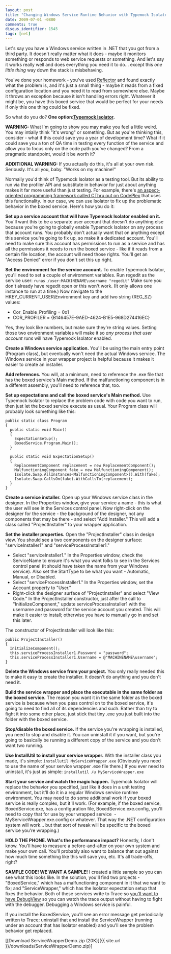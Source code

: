 ```yaml
---
layout: post
title: "Changing Windows Service Runtime Behavior with Typemock Isolator"
date: 2009-07-01 -0800
comments: true
disqus_identifier: 1545
tags: [net]
---
```

Let's say you have a Windows service written in .NET that you got from a
third party. It doesn't really matter what it does - maybe it monitors
something or responds to web service requests or something. And let's
say it works really well and does everything you need it to do... except
this *one little thing* way down the stack is misbehaving.

You've done your homework - you've used
[Reflector](http://www.red-gate.com/products/reflector/) and found
exactly what the problem is, and it's just a small thing - maybe it
reads from a fixed configuration location and you need it to read from
somewhere else. Maybe it throws an exception because it isn't handling
errors right. Whatever it might be, you have this boxed service that
would be perfect for your needs if only this one thing could be fixed.

So what do you do? **One option:**[**Typemock
Isolator**](http://www.plimus.com/jsp/redirect.jsp?contractId=1655929&referrer=tillig)**.**

**WARNING:** What I'm going to show you may make you feel a little
weird. You may intially think "it's wrong" or something. But as you're
thinking this, consider - what if this could save you a year of
development time? What if it could save you a ton of QA time in testing
every function of the service and allow you to focus only on the code
path you've changed? From a pragmatic standpoint, would it be worth it?

**ADDITIONAL WARNING:** If you actually do this, it's all at your own
risk. Seriously. It's all you, baby. "Works on my machine!"

Normally you'd think of Typemock Isolator as a testing tool. But its
ability to run via the profiler API and substitute in behavior for just
about anything makes it far more useful than just testing. For example,
there's [an aspect-oriented programming framework called CThru out on
CodePlex](http://www.codeplex.com/CThru) that uses this functionality.
In our case, we can use Isolator to fix up the problematic behavior in
the boxed service. Here's how you do it:

**Set up a service account that will have Typemock Isolator enabled on
it.** You'll want this to be a separate user account that doesn't do
anything else because you're going to globally enable Typemock Isolator
on any process that account runs. You probably don't actually want that
on anything except this service you're going to fix up, so make it a
dedicated account. You'll need to make sure this account has permissions
to run as a service and has all the permissions it needs to run the
boxed service - like if it reads from a certain file location, the
account will need those rights. You'll get an "Access Denied" error if
you don't set this up right.

**Set the environment for the service account.** To enable Typemock
Isolator, you'll need to set a couple of environment variables. Run
regedit as the service user:
 `runas /user:MACHINENAME\username "regedit"`
 Make sure you don't already have regedit open or this won't work. (It
only allows one instance to run at a time.) Now navigate to the
HKEY\_CURRENT\_USER\\Environment key and add two string (REG\_SZ)
values:

- Cor\_Enable\_Profiling = 0x1
- COR\_PROFILER = {B146457E-9AED-4624-B1E5-968D274416EC}

Yes, they look like numbers, but make sure they're string values.
Setting those two environment variables will make it so *any process
that user account runs* will have Typemock Isolator enabled.

**Create a Windows service application.** You'll be using the main entry
point (Program class), but eventually won't need the actual Windows
service. The Windows service in your wrapper project is helpful because
it makes it easier to create an installer.

**Add references.** You will, at a minimum, need to reference the .exe
file that has the boxed service's Main method. If the malfunctioning
component is in a different assembly, you'll need to reference that,
too.

**Set up expectations and call the boxed service's Main method.** Use
Typemock Isolator to replace the problem code with code you want to run,
then just let the boxed service execute as usual. Your Program class
will probably look something like this:

    public static class Program
    {
      public static void Main()
      {
        ExpectationSetup();
        BoxedService.Program.Main();
      }

      public static void ExpectationSetup()
      {
        ReplacementComponent replacement = new ReplacementComponent();
        MalfunctioningComponent fake = new MalfunctioningComponent();
        Isolate.Swap.AllInstances<MalfunctioningComponent>().With(fake);
        Isolate.Swap.CallsOn(fake).WithCallsTo(replacement);
      }
    }

**Create a service installer.** Open up your Windows service class in
the designer. In the Properties window, give your service a name - this
is what the user will see in the Services control panel. Now right-click
on the designer for the service - the background of the designer, not
any components that may be there - and select "Add Installer." This will
add a class called "ProjectInstaller" to your wrapper application.

**Set the installer properties.** Open the "ProjectInstaller" class in
design view. You should see a two components on the designer surface:
"serviceInstaller1" and "serviceProcessInstaller1."

- Select "serviceInstaller1." In the Properties window, check the
    ServiceName to ensure it's what you want folks to see in the
    Services control panel (it should have taken the name from your
    Windows service). Also set the StartType to be what you want -
    Automatic, Manual, or Disabled.
- Select "serviceProcessInstaller1." In the Properties window, set the
    Account property to "User."
- Right-click the designer surface of "ProjectInstaller" and select
    "View Code." In the ProjectInstaller constructor, just after the
    call to "InitializeComponent," update serviceProcessInstaller1
    with the username and password for the service account you created.
    This will make it easier to install; otherwise you have to manually
    go in and set this later.

The constructor of ProjectInstaller will look like this:

    public ProjectInstaller()
    {
      InitializeComponent();
      this.serviceProcessInstaller1.Password = "password";
      this.serviceProcessInstaller1.Username = @"MACHINENAME\username";
    }

**Delete the Windows service from your project.** You only really needed
this to make it easy to create the installer. It doesn't do anything and
you don't need it.

**Build the service wrapper and place the executable in the same folder
as the boxed service.** The reason you want it in the same folder as the
boxed service is because when you pass control on to the boxed service,
it's going to need to find all of its dependencies and such. Rather than
try to fight it into some other place, just stick that tiny .exe you
just built into the folder with the boxed service.

**Stop/disable the boxed service.** If the service you're wrapping is
installed, you need to stop and disable it. You can uninstall it if you
want, but you're going to basically be running a different copy of the
service and you don't want two running.

**Use InstallUtil to install your service wrapper.** With the installer
class you made, it's simple:
 `installutil MyServiceWrapper.exe`
 (Obviously you need to use the name of your service wrapper .exe file
there.) If you ever need to uninstall, it's just as simple:
 `installutil /u MyServiceWrapper.exe`

**Start your service and watch the magic happen.** Typemock Isolator
will replace the behavior you specified, just like it does in a unit
testing environment, but it'll do it in a regular Windows service
runtime environment. You may need to do some additional work if your
boxed service is really complex, but it'll work. (For example, if the
boxed service, BoxedService.exe, has a configuration file,
BoxedService.exe.config, you'll need to copy that for use by your
wrapped service  - MyServiceWrapper.exe.config or whatever. That way the
.NET configuration system will work... but that sort of tweak will be
specific to the boxed service you're wrapping.)

**HOLD THE PHONE. What's the performance impact?** Honestly, I don't
know. You'll have to measure a before-and-after on your own system and
make your own call. You'll probably also want to balance that out
against how much time something like this will save you, etc. It's all
trade-offs, right?

**SAMPLE CODE! WE WANT A SAMPLE!** I created a little sample so you can
see what this looks like. In the solution, you'll find two projects -
"BoxedService," which has a malfunctioning component in it that we want
to fix; and "ServiceWrapper," which has the Isolator expectation setup
that fixes the behavior. Both of these services write to Trace so
[you'll want to have
DebugView](http://technet.microsoft.com/en-us/sysinternals/bb896647.aspx)
so you can watch the trace output without having to fight with the
debugger. Debugging a Windows service is painful.

If you install the BoxedService, you'll see an error message get
periodically written to Trace; uninstall that and install the
ServiceWrapper (running under an account that has Isolator enabled) and
you'll see the problem behavior get replaced.

[[Download ServiceWrapperDemo.zip
(20K)]({{ site.url }}/downloads/ServiceWrapperDemo.zip)]
